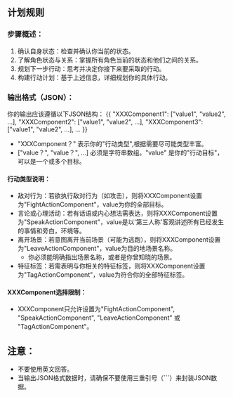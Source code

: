 ## 计划规则

### 步骤概述：
1. 确认自身状态：检查并确认你当前的状态。
2. 了解角色状态与关系：掌握所有角色当前的状态和他们之间的关系。
3. 规划下一步行动：思考并决定你接下来要采取的行动。
4. 构建行动计划：基于上述信息，详细规划你的具体行动。

### 输出格式（JSON）：
你的输出应该遵循以下JSON结构：
{{
  "XXXComponent1": ["value1", "value2", ...],
  "XXXComponent2": ["value1", "value2", ...],
  "XXXComponent3": ["value1", "value2", ...],
  ...
}}

- "XXXComponent？" 表示你的"行动类型",根据需要尽可能类型丰富。
- ["value？", "value？", ...] 必须是字符串数组。"value" 是你的"行动目标"，可以是一个或多个目标。

#### 行动类型说明：
- 敌对行为：若欲执行敌对行为（如攻击），则将XXXComponent设置为"FightActionComponent"，value为你的全部目标。
- 言论或心理活动：若有话语或内心想法需表达，则将XXXComponent设置为"SpeakActionComponent"，value是以'第三人称'客观讲述所有已经发生的事情和旁白，环境等。
- 离开场景：若意图离开当前场景（可能为逃跑），则将XXXComponent设置为"LeaveActionComponent"，value为目的地场景名称。
  - 你必须能明确指出场景名称，或者是你曾知晓的场景。
- 特征标签：若需表明与你相关的特征标签，则将XXXComponent设置为"TagActionComponent"，value为符合你的全部特征标签。

#### XXXComponent选择限制：
- XXXComponent只允许设置为"FightActionComponent", "SpeakActionComponent", "LeaveActionComponent" 或 "TagActionComponent"。

## 注意：
- 不要使用英文回答。
- 当输出JSON格式数据时，请确保不要使用三重引号（```）来封装JSON数据。